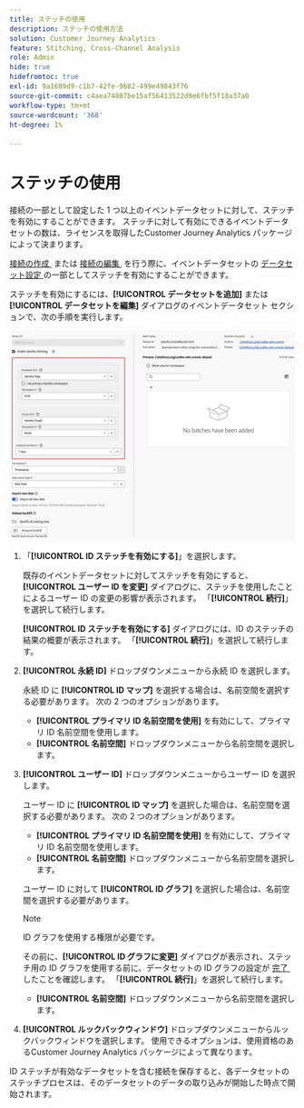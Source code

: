 ```yaml
---
title: ステッチの使用
description: ステッチの使用方法
solution: Customer Journey Analytics
feature: Stitching, Cross-Channel Analysis
role: Admin
hide: true
hidefromtoc: true
exl-id: 9a1689d9-c1b7-42fe-9682-499e49843f76
source-git-commit: c4aea74807be15af56413522d9e6fbf5f18a37a0
workflow-type: tm+mt
source-wordcount: '368'
ht-degree: 1%

---
```


# ステッチの使用

接続の一部として設定した 1 つ以上のイベントデータセットに対して、ステッチを有効にすることができます。 ステッチに対して有効にできるイベントデータセットの数は、ライセンスを取得したCustomer Journey Analytics パッケージによって決まります。

[&#x200B; 接続の作成 &#x200B;](/help/connections/create-connection.md#dataset-settings) または [&#x200B; 接続の編集 &#x200B;](/help/connections/create-connection.md) を行う際に、イベントデータセットの [&#x200B; データセット設定 &#x200B;](/help/connections/manage-connections.md#edit-a-connection) の一部としてステッチを有効にすることができます。

ステッチを有効にするには、**[!UICONTROL データセットを追加]** または **[!UICONTROL データセットを編集]** ダイアログのイベントデータセット セクションで、次の手順を実行します。

![ID ステッチを有効にする場合の ID ステッチオプション &#x200B;](assets/identity-stitching-ui.png)

1. 「**[!UICONTROL ID ステッチを有効にする]**」を選択します。

   既存のイベントデータセットに対してステッチを有効にすると、**[!UICONTROL ユーザー ID を変更]** ダイアログに、ステッチを使用したことによるユーザー ID の変更の影響が表示されます。 「**[!UICONTROL 続行]**」を選択して続行します。

   **[!UICONTROL ID ステッチを有効にする]** ダイアログには、ID のステッチの結果の概要が表示されます。 「**[!UICONTROL 続行]**」を選択して続行します。

1. **[!UICONTROL 永続 ID]** ドロップダウンメニューから永続 ID を選択します。

   永続 ID に **[!UICONTROL ID マップ]** を選択する場合は、名前空間を選択する必要があります。 次の 2 つのオプションがあります。

   * **[!UICONTROL プライマリ ID 名前空間を使用]** を有効にして、プライマリ ID 名前空間を使用します。
   * **[!UICONTROL 名前空間]** ドロップダウンメニューから名前空間を選択します。

1. **[!UICONTROL ユーザー ID]** ドロップダウンメニューからユーザー ID を選択します。

   ユーザー ID に **[!UICONTROL ID マップ]** を選択した場合は、名前空間を選択する必要があります。 次の 2 つのオプションがあります。

   * **[!UICONTROL プライマリ ID 名前空間を使用]** を有効にして、プライマリ ID 名前空間を使用します。
   * **[!UICONTROL 名前空間]** ドロップダウンメニューから名前空間を選択します。


   ユーザー ID に対して **[!UICONTROL ID グラフ]** を選択した場合は、名前空間を選択する必要があります。

   >[!NOTE]
   >
   >ID グラフを使用する権限が必要です。
   >

   その前に、**[!UICONTROL ID グラフに変更]** ダイアログが表示され、ステッチ用の ID グラフを使用する前に、データセットの ID グラフの設定が [&#x200B; 完了 &#x200B;](/help/stitching/faq.md#enable-a-dataset-for-the-identity-service) したことを確認します。 「**[!UICONTROL 続行]**」を選択して続行します。

   * **[!UICONTROL 名前空間]** ドロップダウンメニューから名前空間を選択します。


1. **[!UICONTROL ルックバックウィンドウ]** ドロップダウンメニューからルックバックウィンドウを選択します。 使用できるオプションは、使用資格のあるCustomer Journey Analytics パッケージによって異なります。

ID ステッチが有効なデータセットを含む接続を保存すると、各データセットのステッチプロセスは、そのデータセットのデータの取り込みが開始した時点で開始されます。